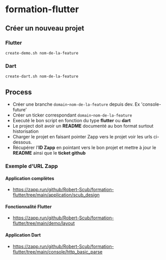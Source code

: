 # formation-flutter


## Créer un nouveau projet

### Flutter

```shell
create-demo.sh nom-de-la-feature
```

### Dart

```shell
create-dart.sh nom-de-la-feature
```

## Process

 - Créer une branche `domain`-`nom-de-la-feature` depuis dev. Ex 'console-future'
 - Créer un ticker correspondant `domain`-`nom-de-la-feature`
 - Executé le bon script en fonction du type **flutter** ou **dart**
 - Le project doit avoir un **README** documenté au bon format surtout historisation
 - Charger le projet en faisant pointer Zapp vers le projet voir les urls ci-dessous.
 - Récupérer l'**ID Zapp** en pointant vers le bon projet et mettre à jour le **README** ainsi que le **ticket github**


### Exemple d'URL Zapp

#### Application complètes

- https://zapp.run/github/Robert-Scub/formation-flutter/tree/main/application/scub_design

#### Fonctionnalité Flutter

- https://zapp.run/github/Robert-Scub/formation-flutter/tree/main/demo/layout

#### Application Dart

- https://zapp.run/github/Robert-Scub/formation-flutter/tree/main/console/http_basic_parse
